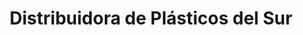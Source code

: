 ---
title: "Distribuidora de Plásticos del Sur"
url: /quito/distribuidora-de-plasticos-del-sur/
shop: Allgemein
---